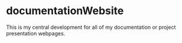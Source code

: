 <!--

region header

Copyright Torben Sickert 16.12.2012

License
   This library written by Torben Sickert stand under a creative commons
   naming 3.0 unported license.
   see http://creativecommons.org/licenses/by/3.0/deed.de

vim: set tabstop=4 shiftwidth=4 expandtab:
vim: foldmethod=marker foldmarker=region,endregion:

endregion

-->

documentationWebsite
====================

This is my central development for all of my documentation or project
presentation webpages.
